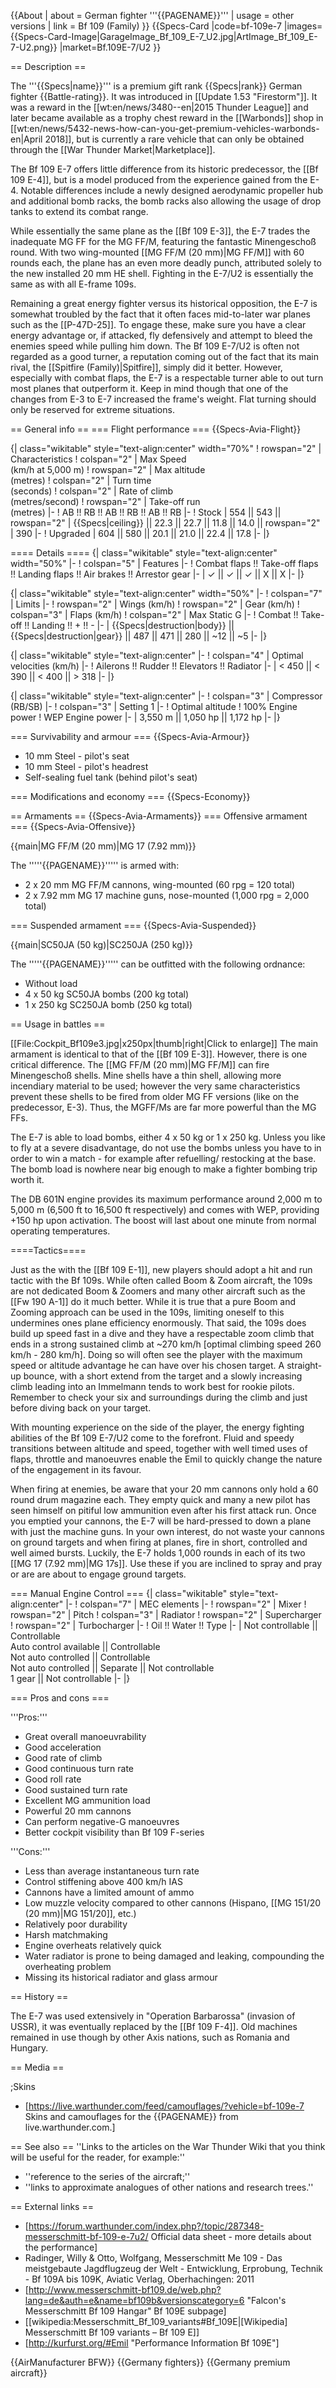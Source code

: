 {{About
| about = German fighter '''{{PAGENAME}}'''
| usage = other versions
| link = Bf 109 (Family)
}}
{{Specs-Card
|code=bf-109e-7
|images={{Specs-Card-Image|GarageImage_Bf_109_E-7_U2.jpg|ArtImage_Bf_109_E-7-U2.png}}
|market=Bf.109E-7/U2
}}

== Description ==
<!-- ''In the description, the first part should be about the history of and the creation and combat usage of the aircraft, as well as its key features. In the second part, tell the reader about the aircraft in the game. Insert a screenshot of the vehicle, so that if the novice player does not remember the vehicle by name, he will immediately understand what kind of vehicle the article is talking about.'' -->
The '''{{Specs|name}}''' is a premium gift rank {{Specs|rank}} German fighter {{Battle-rating}}. It was introduced in [[Update 1.53 "Firestorm"]]. It was a reward in the [[wt:en/news/3480--en|2015 Thunder League]] and later became available as a trophy chest reward in the [[Warbonds]] shop in [[wt:en/news/5432-news-how-can-you-get-premium-vehicles-warbonds-en|April 2018]], but is currently a rare vehicle that can only be obtained through the [[War Thunder Market|Marketplace]]. 

The Bf 109 E-7 offers little difference from its historic predecessor, the [[Bf 109 E-4]], but is a model produced from the experience gained from the E-4. Notable differences include a newly designed aerodynamic propeller hub and additional bomb racks, the bomb racks also allowing the usage of drop tanks to extend its combat range.

While essentially the same plane as the [[Bf 109 E-3]], the E-7 trades the inadequate MG FF for the MG FF/M, featuring the fantastic Minengeschoß round. With two wing-mounted [[MG FF/M (20 mm)|MG FF/M]] with 60 rounds each, the plane has an even more deadly punch, attributed solely to the new installed 20 mm HE shell. Fighting in the E-7/U2 is essentially the same as with all E-frame 109s.

Remaining a great energy fighter versus its historical opposition, the E-7 is somewhat troubled by the fact that it often faces mid-to-later war planes such as the [[P-47D-25]]. To engage these, make sure you have a clear energy advantage or, if attacked, fly defensively and attempt to bleed the enemies speed while pulling him down. The Bf 109 E-7/U2 is often not regarded as a good turner, a reputation coming out of the fact that its main rival, the [[Spitfire (Family)|Spitfire]], simply did it better. However, especially with combat flaps, the E-7 is a respectable turner able to out turn most planes that outperform it. Keep in mind though that one of the changes from E-3 to E-7 increased the frame's weight. Flat turning should only be reserved for extreme situations.

== General info ==
=== Flight performance ===
{{Specs-Avia-Flight}}
<!-- ''Describe how the aircraft behaves in the air. Speed, manoeuvrability, acceleration and allowable loads - these are the most important characteristics of the vehicle.'' -->

{| class="wikitable" style="text-align:center" width="70%"
! rowspan="2" | Characteristics
! colspan="2" | Max Speed<br>(km/h at 5,000 m)
! rowspan="2" | Max altitude<br>(metres)
! colspan="2" | Turn time<br>(seconds)
! colspan="2" | Rate of climb<br>(metres/second)
! rowspan="2" | Take-off run<br>(metres)
|-
! AB !! RB !! AB !! RB !! AB !! RB
|-
! Stock
| 554 || 543 || rowspan="2" | {{Specs|ceiling}} || 22.3 || 22.7 || 11.8 || 14.0 || rowspan="2" | 390
|-
! Upgraded
| 604 || 580 || 20.1 || 21.0 || 22.4 || 17.8
|-
|}

==== Details ====
{| class="wikitable" style="text-align:center" width="50%"
|-
! colspan="5" | Features
|-
! Combat flaps !! Take-off flaps !! Landing flaps !! Air brakes !! Arrestor gear
|-
| ✓ || ✓ || ✓ || X || X     <!-- ✓ -->
|-
|}

{| class="wikitable" style="text-align:center" width="50%"
|-
! colspan="7" | Limits
|-
! rowspan="2" | Wings (km/h)
! rowspan="2" | Gear (km/h)
! colspan="3" | Flaps (km/h)
! colspan="2" | Max Static G
|-
! Combat !! Take-off !! Landing !! + !! -
|-
| {{Specs|destruction|body}} || {{Specs|destruction|gear}} || 487 || 471 || 280 || ~12 || ~5
|-
|}

{| class="wikitable" style="text-align:center"
|-
! colspan="4" | Optimal velocities (km/h)
|-
! Ailerons !! Rudder !! Elevators !! Radiator
|-
| < 450 || < 390 || < 400 || > 318
|-
|}

{| class="wikitable" style="text-align:center"
|-
! colspan="3" | Compressor (RB/SB)
|-
! colspan="3" | Setting 1
|-
! Optimal altitude
! 100% Engine power
! WEP Engine power
|-
| 3,550 m || 1,050 hp || 1,172 hp
|-
|}

=== Survivability and armour ===
{{Specs-Avia-Armour}}
<!-- ''Examine the survivability of the aircraft. Note how vulnerable the structure is and how secure the pilot is, whether the fuel tanks are armoured, etc. Describe the armour, if there is any, and also mention the vulnerability of other critical aircraft systems.'' -->

* 10 mm Steel - pilot's seat
* 10 mm Steel - pilot's headrest
* Self-sealing fuel tank (behind pilot's seat)

=== Modifications and economy ===
{{Specs-Economy}}

== Armaments ==
{{Specs-Avia-Armaments}}
=== Offensive armament ===
{{Specs-Avia-Offensive}}
<!-- ''Describe the offensive armament of the aircraft, if any. Describe how effective the cannons and machine guns are in a battle, and also what belts or drums are better to use. If there is no offensive weaponry, delete this subsection.'' -->
{{main|MG FF/M (20 mm)|MG 17 (7.92 mm)}}

The '''''{{PAGENAME}}''''' is armed with:

* 2 x 20 mm MG FF/M cannons, wing-mounted (60 rpg = 120 total)
* 2 x 7.92 mm MG 17 machine guns, nose-mounted (1,000 rpg = 2,000 total)

=== Suspended armament ===
{{Specs-Avia-Suspended}}
<!-- ''Describe the aircraft's suspended armament: additional cannons under the wings, bombs, rockets and torpedoes. This section is especially important for bombers and attackers. If there is no suspended weaponry remove this subsection.'' -->
{{main|SC50JA (50 kg)|SC250JA (250 kg)}}

The '''''{{PAGENAME}}''''' can be outfitted with the following ordnance:

* Without load
* 4 x 50 kg SC50JA bombs (200 kg total)
* 1 x 250 kg SC250JA bomb (250 kg total)

== Usage in battles ==
<!-- ''Describe the tactics of playing in the aircraft, the features of using aircraft in a team and advice on tactics. Refrain from creating a "guide" - do not impose a single point of view, but instead, give the reader food for thought. Examine the most dangerous enemies and give recommendations on fighting them. If necessary, note the specifics of the game in different modes (AB, RB, SB).'' -->
[[File:Cockpit_Bf109e3.jpg|x250px|thumb|right|Click to enlarge]]
The main armament is identical to that of the [[Bf 109 E-3]]. However, there is one critical difference. The [[MG FF/M (20 mm)|MG FF/M]] can fire Minengeschoß shells. Mine shells have a thin shell, allowing more incendiary material to be used; however the very same characteristics prevent these shells to be fired from older MG FF versions (like on the predecessor, E-3). Thus, the MGFF/Ms are far more powerful than the MG FFs.

The E-7 is able to load bombs, either 4 x 50 kg or 1 x 250 kg. Unless you like to fly at a severe disadvantage, do not use the bombs unless you have to in order to win a match - for example after refuelling/ restocking at the base. The bomb load is nowhere near big enough to make a fighter bombing trip worth it.

The DB 601N engine provides its maximum performance around 2,000 m to 5,000 m (6,500 ft to 16,500 ft respectively) and comes with WEP, providing +150 hp upon activation. The boost will last about one minute from normal operating temperatures.

====Tactics====
<!--Specific methods of play in different situations, label the methods with pros and cons (if possible) based on vehicle's performances (i.e. Me 262 playing as a fighter or anti-bomber)-->
Just as the with the [[Bf 109 E-1]], new players should adopt a hit and run tactic with the Bf 109s. While often called Boom & Zoom aircraft, the 109s are not dedicated Boom & Zoomers and many other aircraft such as the [[Fw 190 A-1]] do it much better. While it is true that a pure Boom and Zooming approach can be used in the 109s, limiting oneself to this undermines ones plane efficiency enormously. That said, the 109s does build up speed fast in a dive and they have a respectable zoom climb that ends in a strong sustained climb at ~270 km/h [optimal climbing speed 260 km/h - 280 km/h]. Doing so will often see the player with the maximum speed or altitude advantage he can have over his chosen target. A straight-up bounce, with a short extend from the target and a slowly increasing climb leading into an Immelmann tends to work best for rookie pilots. Remember to check your six and surroundings during the climb and just before diving back on your target.

With mounting experience on the side of the player, the energy fighting abilities of the Bf 109 E-7/U2 come to the forefront. Fluid and speedy transitions between altitude and speed, together with well timed uses of flaps, throttle and manoeuvres enable the Emil to quickly change the nature of the engagement in its favour.

When firing at enemies, be aware that your 20 mm cannons only hold a 60 round drum magazine each. They empty quick and many a new pilot has seen himself on pitiful low ammunition even after his first attack run. Once you emptied your cannons, the E-7 will be hard-pressed to down a plane with just the machine guns. In your own interest, do not waste your cannons on ground targets and when firing at planes, fire in short, controlled and well aimed bursts. Luckily, the E-7 holds 1,000 rounds in each of its two [[MG 17 (7.92 mm)|MG 17s]]. Use these if you are inclined to spray and pray or are are about to engage ground targets.

=== Manual Engine Control ===
{| class="wikitable" style="text-align:center"
|-
! colspan="7" | MEC elements
|-
! rowspan="2" | Mixer
! rowspan="2" | Pitch
! colspan="3" | Radiator
! rowspan="2" | Supercharger
! rowspan="2" | Turbocharger
|-
! Oil !! Water !! Type
|-
| Not controllable || Controllable<br>Auto control available || Controllable<br>Not auto controlled || Controllable<br>Not auto controlled || Separate || Not controllable<br>1 gear || Not controllable
|-
|}

=== Pros and cons ===
<!-- ''Summarise and briefly evaluate the vehicle in terms of its characteristics and combat effectiveness. Mark its pros and cons in the bulleted list. Try not to use more than 6 points for each of the characteristics. Avoid using categorical definitions such as "bad", "good" and the like - use substitutions with softer forms such as "inadequate" and "effective".'' -->

'''Pros:'''

* Great overall manoeuvrability
* Good acceleration
* Good rate of climb
* Good continuous turn rate
* Good roll rate
* Good sustained turn rate
* Excellent MG ammunition load
* Powerful 20 mm cannons
* Can perform negative-G manoeuvres
* Better cockpit visibility than Bf 109 F-series

'''Cons:'''

* Less than average instantaneous turn rate
* Control stiffening above 400 km/h IAS
* Cannons have a limited amount of ammo
* Low muzzle velocity compared to other cannons (Hispano, [[MG 151/20 (20 mm)|MG 151/20]], etc.)
* Relatively poor durability
* Harsh matchmaking
* Engine overheats relatively quick
* Water radiator is prone to being damaged and leaking, compounding the overheating problem
* Missing its historical radiator and glass armour

== History ==
<!-- ''Describe the history of the creation and combat usage of the aircraft in more detail than in the introduction. If the historical reference turns out to be too long, take it to a separate article, taking a link to the article about the vehicle and adding a block "/History" (example: <nowiki>https://wiki.warthunder.com/(Vehicle-name)/History</nowiki>) and add a link to it here using the <code>main</code> template. Be sure to reference text and sources by using <code><nowiki><ref></ref></nowiki></code>, as well as adding them at the end of the article with <code><nowiki><references /></nowiki></code>. This section may also include the vehicle's dev blog entry (if applicable) and the in-game encyclopedia description (under <code><nowiki>=== In-game description ===</nowiki></code>, also if applicable).'' -->
The E-7 was used extensively in "Operation Barbarossa" (invasion of USSR), it was eventually replaced by the [[Bf 109 F-4]]. Old machines remained in use though by other Axis nations, such as Romania and Hungary.

== Media ==
<!-- ''Excellent additions to the article would be video guides, screenshots from the game, and photos.'' -->

;Skins
* [https://live.warthunder.com/feed/camouflages/?vehicle=bf-109e-7 Skins and camouflages for the {{PAGENAME}} from live.warthunder.com.]

== See also ==
''Links to the articles on the War Thunder Wiki that you think will be useful for the reader, for example:''
* ''reference to the series of the aircraft;''
* ''links to approximate analogues of other nations and research trees.''

== External links ==
<!--''Paste links to sources and external resources, such as:''
* ''topic on the official game forum;''
* ''other literature.''-->

* [https://forum.warthunder.com/index.php?/topic/287348-messerschmitt-bf-109-e-7u2/ Official data sheet - more details about the performance]
* Radinger, Willy & Otto, Wolfgang, Messerschmitt Me 109 - Das meistgebaute Jagdflugzeug der Welt - Entwicklung, Erprobung, Technik - Bf 109A bis 109K, Aviatic Verlag, Oberhachingen: 2011
* [http://www.messerschmitt-bf109.de/web.php?lang=de&auth=e&name=bf109b&versionscategory=6 "Falcon's Messerschmitt Bf 109 Hangar" Bf 109E subpage]
* [[wikipedia:Messerschmitt_Bf_109_variants#Bf_109E|[Wikipedia] Messerschmitt Bf 109 variants &ndash; Bf 109 E]]
* [http://kurfurst.org/#Emil "Performance Information Bf 109E"]

{{AirManufacturer BFW}}
{{Germany fighters}}
{{Germany premium aircraft}}
